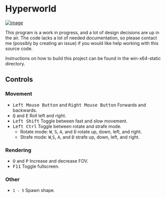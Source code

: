 # Hyperworld
[![image](https://github.com/patowen/hyperworld/assets/37588844/97efb41a-4ae8-4c1d-a4bb-3c935bf2614c)](https://youtu.be/Fkyq9AxCcBs?si=RGCMwWRw0cUjR2bO)

This program is a work in progress, and a lot of design decisions are up in the
air. The code lacks a lot of needed documentation, so please contact me (possibly by
creating an issue) if you would like help working with this source code.

Instructions on how to build this project can be found in the win-x64-static directory.


## Controls

### Movement

* <kbd>Left Mouse Button</kbd> and <kbd>Right Mouse Button</kbd> Forwards and backwards.
* <kbd>Q</kbd> and <kbd>E</kbd> Roll left and right.
* <kbd>Left Shift</kbd> Toggle between fast and slow movement.
* <kbd>Left Ctrl</kbd> Toggle between rotate and strafe mode.
  * Rotate mode: <kbd>W</kbd>, <kbd>S</kbd>, <kbd>A</kbd>, and <kbd>D</kbd> rotate up, down, left, and right.
  * Strafe mode: <kbd>W</kbd>,<kbd>S</kbd>, <kbd>A</kbd>, and <kbd>D</kbd> strafe up, down, left, and right.

### Rendering
* <kbd>O</kbd> and <kbd>P</kbd> Increase and decrease FOV.
* <kbd>F11</kbd> Toggle fullscreen.

### Other
* `1 - 5` Spawn shape.
